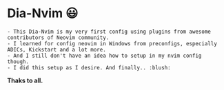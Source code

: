 # Dia-Nvim :smiley:
>
    - This Dia-Nvim is my very first config using plugins from awesome contributors of Neovim community.
    - I learned for config neovim in Windows from preconfigs, especially ADICs, Kickstart and a lot more.
    - And I still don't have an idea how to setup in my nvim config though.
    - I did this setup as I desire. And finally.. :blush:

**Thaks to all.**   
